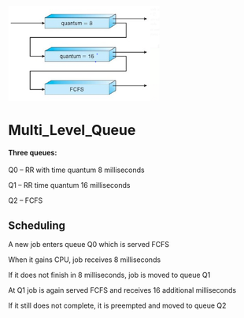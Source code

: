 ![queus](Queues.PNG)

# Multi_Level_Queue
#### Three queues:

Q0 – RR with time quantum 8 milliseconds

Q1 – RR time quantum 16 milliseconds

Q2 – FCFS

## Scheduling

A new job enters queue Q0 which is served
FCFS

When it gains CPU, job receives 8
milliseconds

If it does not finish in 8 milliseconds, job is
moved to queue Q1

At Q1 job is again served FCFS and receives 16
additional milliseconds

If it still does not complete, it is preempted
and moved to queue Q2
